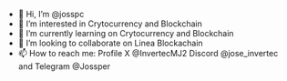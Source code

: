 - 👋 Hi, I’m @josspc
- 👀 I’m interested in Crytocurrency and Blockchain
- 🌱 I’m currently learning on Crytocurrency and Blockchain
- 💞️ I’m looking to collaborate on Linea Blockachain
- 📫 How to reach me: Profile X @InvertecMJ2 Discord @jose_invertec and Telegram @Jossper

<!---
josspc/josspc is a ✨ special ✨ repository because its `README.md` (this file) appears on your GitHub profile.
You can click the Preview link to take a look at your changes.
--->
